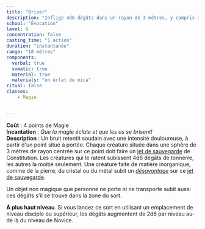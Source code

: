 ```yaml
---
title: "Briser"
description: "Inflige 4d6 dégâts dans un rayon de 3 mètres, y compris aux objets non magiques."
school: "Évocation"
level: 0
concentration: false
casting_time: "1 action"
duration: "instantanée"
range: "18 mètres"
components:
  verbal: true
  somatic: true
  material: true
  materials: "un éclat de mica"
ritual: false
classes:
    - Magie


---
```

**Coût** : 4 points de Magie  
**Incantation** : *Que la magie éclate et que les os se brisent!*    
**Description** : Un bruit retentit soudain avec une intensité douloureuse, à partir d'un point situé à portée. Chaque créature située dans une sphère de 3 mètres de rayon centrée sur ce point doit faire un [jet de sauvegarde](/utiliser-les-caracteristiques/#jets-de-sauvegarde) de Constitution. Les créatures qui le ratent subissent 4d6 dégâts de tonnerre, les autres la moitié seulement. Une créature faite de matière inorganique, comme de la pierre, du cristal ou du métal subit un [_désavantage_](/utiliser-les-caracteristiques/#avantage-et-desavantage) sur ce [jet de sauvegarde](/utiliser-les-caracteristiques/#jets-de-sauvegarde).

Un objet non magique que personne ne porte ni ne transporte subit aussi ces dégâts s'il se trouve dans la zone du sort.

**À plus haut niveau**. Si vous lancez ce sort en utilisant un emplacement de niveau disciple ou supérieur, les dégâts augmentent de 2d6 par niveau au-de là du niveau de Novice.
